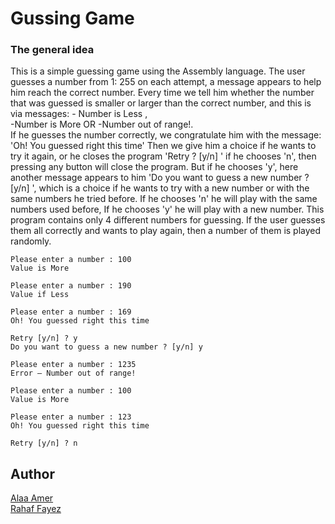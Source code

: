 # Gussing Game


### The general idea
This is a simple guessing game using the Assembly language. The user guesses a number from 1: 255 on each attempt, a message appears to help him reach the correct number. 
Every time we tell him whether the number that was guessed is smaller or larger than the correct number, and this is via messages:                                                                                    - Number is Less  ,                       
-Number is More                                                                                                                                                                                                        OR  -Number out of range!.                                                                 
If he guesses the number correctly, we congratulate him with the message: 'Oh! You guessed right this time'  Then we give him a choice if he wants to try it again, or he closes the program 'Retry ? [y/n] ' if he chooses 'n', then pressing any button will close the program. But if he chooses 'y', here another message appears to him 'Do you want to guess a new number ? [y/n] ', which is a choice if he wants to try with a new number or with the same numbers he tried before. If he chooses 'n'  he will play with the same numbers used before, If he chooses 'y' he will play with a new number.                                                  This program contains only 4 different numbers for guessing. If the user guesses them all correctly and wants to play again, then a number of them is played randomly.
   

    Please enter a number : 100
    Value is More

    Please enter a number : 190
    Value if Less

    Please enter a number : 169
    Oh! You guessed right this time

    Retry [y/n] ? y
    Do you want to guess a new number ? [y/n] y

    Please enter a number : 1235
    Error – Number out of range!

    Please enter a number : 100
    Value is More

    Please enter a number : 123
    Oh! You guessed right this time

    Retry [y/n] ? n
## Author
[Alaa Amer](https://github.com/AlaaMohamedAmer)                                                                                                                                                                
[Rahaf Fayez](https://github.com/rahaffayez)
